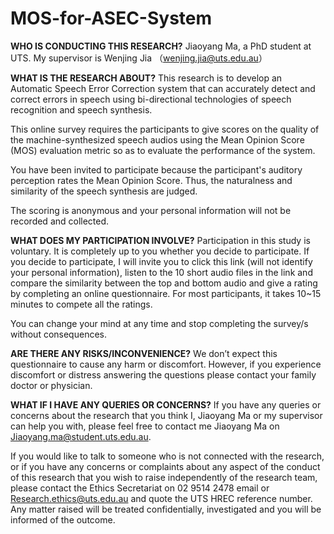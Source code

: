 # MOS-for-ASEC-System

**WHO IS CONDUCTING THIS RESEARCH?** 
Jiaoyang Ma, a PhD student at UTS.  My supervisor is Wenjing Jia （wenjing.jia@uts.edu.au） 
 
**WHAT IS THE RESEARCH ABOUT?** 
This research is to develop an Automatic Speech Error Correction system that can accurately detect and 
correct errors in speech using bi-directional technologies of speech recognition and speech synthesis. 
 
This online survey requires the participants to give scores on the quality of the machine-synthesized 
speech audios using the Mean Opinion Score (MOS) evaluation metric so as to evaluate the performance 
of the system. 
 
You have been invited to participate because the participant's auditory perception rates the Mean 
Opinion Score. Thus, the naturalness and similarity of the speech synthesis are judged.   
 
The scoring is anonymous and your personal information will not be recorded and collected. 
 
**WHAT DOES MY PARTICIPATION INVOLVE?** 
Participation in this study is voluntary. It is completely up to you whether you decide to participate. 
If you decide to participate, I will invite you to click this link (will not identify your personal information), 
listen to the 10 short audio files in the link and compare the similarity between the top and bottom audio 
and give a rating by completing an online questionnaire. For most participants, it takes 10~15 minutes to 
compete all the ratings. 
 
You can change your mind at any time and stop completing the survey/s without consequences. 
 
**ARE THERE ANY RISKS/INCONVENIENCE?** 
 We don’t expect this questionnaire to cause any harm or discomfort. However, if you experience 
discomfort or distress answering the questions please contact your family doctor or physician. 
 
**WHAT IF I HAVE ANY QUERIES OR CONCERNS?** 
If you have any queries or concerns about the research that you think I, Jiaoyang Ma or my supervisor can 
help you with, please feel free to contact me Jiaoyang Ma on Jiaoyang.ma@student.uts.edu.au.   
 
If you would like to talk to someone who is not connected with the research, or if you have any concerns 
or complaints about any aspect of the conduct of this research that you wish to raise independently of 
the research team, please contact the Ethics Secretariat on 02 9514 2478 email or 
Research.ethics@uts.edu.au and quote the UTS HREC reference number.  Any matter raised will be 
treated confidentially, investigated and you will be informed of the outcome. 

